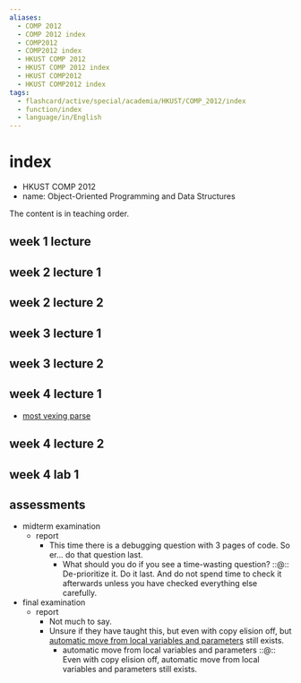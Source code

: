 ```yaml
---
aliases:
  - COMP 2012
  - COMP 2012 index
  - COMP2012
  - COMP2012 index
  - HKUST COMP 2012
  - HKUST COMP 2012 index
  - HKUST COMP2012
  - HKUST COMP2012 index
tags:
  - flashcard/active/special/academia/HKUST/COMP_2012/index
  - function/index
  - language/in/English
---
```


# index

- HKUST COMP 2012
- name: Object-Oriented Programming and Data Structures

The content is in teaching order.

## week 1 lecture

## week 2 lecture 1

## week 2 lecture 2

## week 3 lecture 1

## week 3 lecture 2

## week 4 lecture 1

- [most vexing parse](../../../../general/most%20vexing%20parse.md)

## week 4 lecture 2

## week 4 lab 1

## assessments

- midterm examination
  - report
    - This time there is a debugging question with 3 pages of code. So er... do that question last.
      - What should you do if you see a time-wasting question? ::@:: De-prioritize it. Do it last. And do not spend time to check it afterwards unless you have checked everything else carefully. <!--SR:!2024-11-29,16,290!2025-01-21,55,310-->
- final examination
  - report
    - Not much to say.
    - Unsure if they have taught this, but even with copy elision off, but [automatic move from local variables and parameters](https://en.cppreference.com/w/cpp/language/return#Automatic_move_from_local_variables_and_parameters) still exists.
      - automatic move from local variables and parameters ::@:: Even with copy elision off, automatic move from local variables and parameters still exists. <!--SR:!2024-11-28,15,290!2024-11-28,15,290-->
